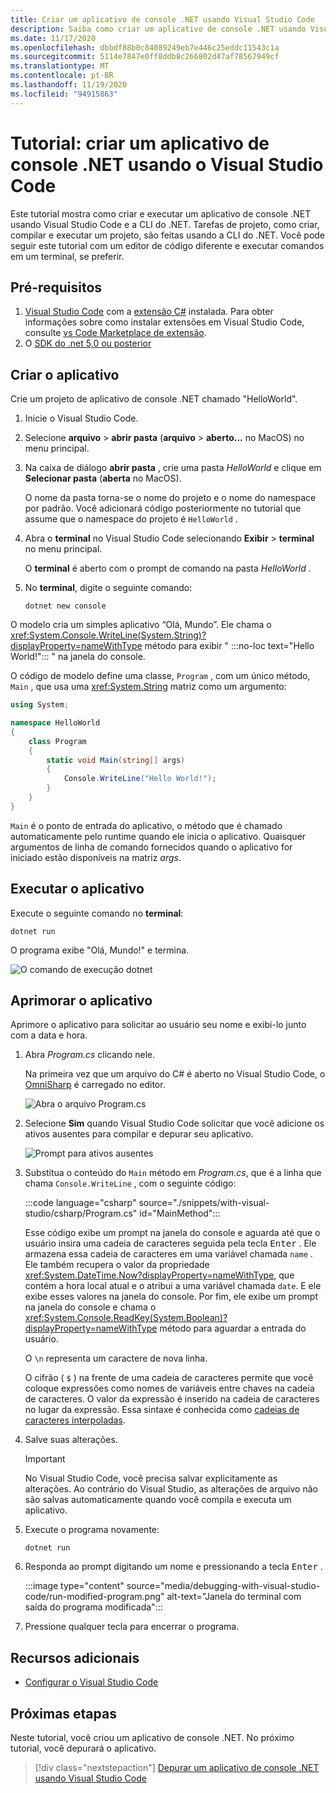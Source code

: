 ```yaml
---
title: Criar um aplicativo de console .NET usando Visual Studio Code
description: Saiba como criar um aplicativo de console .NET usando Visual Studio Code e a CLI do .NET.
ms.date: 11/17/2020
ms.openlocfilehash: dbbdf88b0c84089249eb7e446c25eddc11543c1a
ms.sourcegitcommit: 5114e7847e0ff8ddb8c266802d47af78567949cf
ms.translationtype: MT
ms.contentlocale: pt-BR
ms.lasthandoff: 11/19/2020
ms.locfileid: "94915863"
---
```

# <a name="tutorial-create-a-net-console-application-using-visual-studio-code"></a>Tutorial: criar um aplicativo de console .NET usando o Visual Studio Code

Este tutorial mostra como criar e executar um aplicativo de console .NET usando Visual Studio Code e a CLI do .NET. Tarefas de projeto, como criar, compilar e executar um projeto, são feitas usando a CLI do .NET. Você pode seguir este tutorial com um editor de código diferente e executar comandos em um terminal, se preferir.

## <a name="prerequisites"></a>Pré-requisitos

1. [Visual Studio Code](https://code.visualstudio.com/) com a [extensão C#](https://marketplace.visualstudio.com/items?itemName=ms-dotnettools.csharp) instalada. Para obter informações sobre como instalar extensões em Visual Studio Code, consulte [vs Code Marketplace de extensão](https://code.visualstudio.com/docs/editor/extension-gallery).
2. O [SDK do .net 5,0 ou posterior](https://dotnet.microsoft.com/download)

## <a name="create-the-app"></a>Criar o aplicativo

Crie um projeto de aplicativo de console .NET chamado "HelloWorld".

1. Inicie o Visual Studio Code.

1. Selecione **arquivo**  >  **abrir pasta** (**arquivo**  >  **aberto...** no MacOS) no menu principal.

1. Na caixa de diálogo **abrir pasta** , crie uma pasta *HelloWorld* e clique em **Selecionar pasta** (**aberta** no MacOS).

   O nome da pasta torna-se o nome do projeto e o nome do namespace por padrão. Você adicionará código posteriormente no tutorial que assume que o namespace do projeto é `HelloWorld` .

1. Abra o **terminal** no Visual Studio Code selecionando **Exibir**  >  **terminal** no menu principal.

   O **terminal** é aberto com o prompt de comando na pasta *HelloWorld* .

1. No **terminal**, digite o seguinte comando:

   ```dotnetcli
   dotnet new console
   ```

O modelo cria um simples aplicativo “Olá, Mundo”. Ele chama o <xref:System.Console.WriteLine(System.String)?displayProperty=nameWithType> método para exibir " :::no-loc text="Hello World!"::: " na janela do console.

O código de modelo define uma classe, `Program` , com um único método, `Main` , que usa uma <xref:System.String> matriz como um argumento:

```csharp
using System;

namespace HelloWorld
{
    class Program
    {
        static void Main(string[] args)
        {
            Console.WriteLine("Hello World!");
        }
    }
}
```

`Main` é o ponto de entrada do aplicativo, o método que é chamado automaticamente pelo runtime quando ele inicia o aplicativo. Quaisquer argumentos de linha de comando fornecidos quando o aplicativo for iniciado estão disponíveis na matriz *args*.

## <a name="run-the-app"></a>Executar o aplicativo

Execute o seguinte comando no **terminal**:

```dotnetcli
dotnet run
```

O programa exibe "Olá, Mundo!" e termina.

![O comando de execução dotnet](media/with-visual-studio-code/dotnet-run-command.png)

## <a name="enhance-the-app"></a>Aprimorar o aplicativo

Aprimore o aplicativo para solicitar ao usuário seu nome e exibi-lo junto com a data e hora.

1. Abra *Program.cs* clicando nele.

   Na primeira vez que um arquivo do C# é aberto no Visual Studio Code, o [OmniSharp](https://www.omnisharp.net/) é carregado no editor.

   ![Abra o arquivo Program.cs](media/with-visual-studio-code/open-program-cs.png)

1. Selecione **Sim** quando Visual Studio Code solicitar que você adicione os ativos ausentes para compilar e depurar seu aplicativo.

   ![Prompt para ativos ausentes](media/with-visual-studio-code/missing-assets.png)

1. Substitua o conteúdo do `Main` método em *Program.cs*, que é a linha que chama `Console.WriteLine` , com o seguinte código:

   :::code language="csharp" source="./snippets/with-visual-studio/csharp/Program.cs" id="MainMethod":::

   Esse código exibe um prompt na janela do console e aguarda até que o usuário insira uma cadeia de caracteres seguida pela tecla <kbd>Enter</kbd> . Ele armazena essa cadeia de caracteres em uma variável chamada `name` . Ele também recupera o valor da propriedade <xref:System.DateTime.Now?displayProperty=nameWithType>, que contém a hora local atual e o atribui a uma variável chamada `date`. E ele exibe esses valores na janela do console. Por fim, ele exibe um prompt na janela do console e chama o <xref:System.Console.ReadKey(System.Boolean)?displayProperty=nameWithType> método para aguardar a entrada do usuário.

   O `\n` representa um caractere de nova linha.

   O cifrão ( `$` ) na frente de uma cadeia de caracteres permite que você coloque expressões como nomes de variáveis entre chaves na cadeia de caracteres. O valor da expressão é inserido na cadeia de caracteres no lugar da expressão. Essa sintaxe é conhecida como [cadeias de caracteres interpoladas](../../csharp/language-reference/tokens/interpolated.md).

1. Salve suas alterações.

   > [!IMPORTANT]
   > No Visual Studio Code, você precisa salvar explicitamente as alterações. Ao contrário do Visual Studio, as alterações de arquivo não são salvas automaticamente quando você compila e executa um aplicativo.

1. Execute o programa novamente:

   ```dotnetcli
   dotnet run
   ```

1. Responda ao prompt digitando um nome e pressionando a tecla <kbd>Enter</kbd> .

   :::image type="content" source="media/debugging-with-visual-studio-code/run-modified-program.png" alt-text="Janela do terminal com saída do programa modificada":::

1. Pressione qualquer tecla para encerrar o programa.

## <a name="additional-resources"></a>Recursos adicionais

- [Configurar o Visual Studio Code](https://code.visualstudio.com/docs/setup/setup-overview)

## <a name="next-steps"></a>Próximas etapas

Neste tutorial, você criou um aplicativo de console .NET. No próximo tutorial, você depurará o aplicativo.

> [!div class="nextstepaction"]
> [Depurar um aplicativo de console .NET usando Visual Studio Code](debugging-with-visual-studio-code.md)
